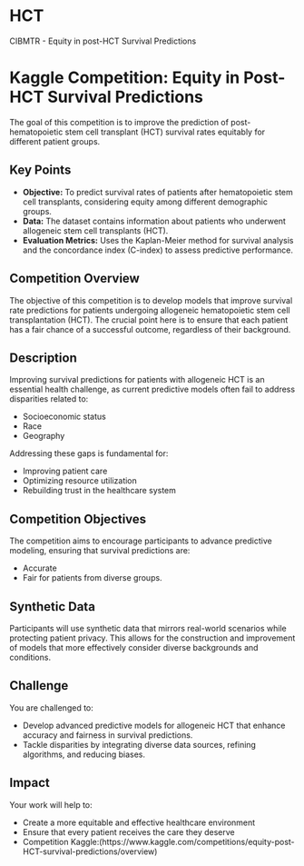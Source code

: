 # HCT
CIBMTR - Equity in post-HCT Survival Predictions

<h1>Kaggle Competition: Equity in Post-HCT Survival Predictions</h1>

<p>The goal of this competition is to improve the prediction of post-hematopoietic stem cell transplant (HCT) survival rates equitably for different patient groups.</p>

<h2>Key Points</h2>
<ul>
    <li><strong>Objective:</strong> To predict survival rates of patients after hematopoietic stem cell transplants, considering equity among different demographic groups.</li>
    <li><strong>Data:</strong> The dataset contains information about patients who underwent allogeneic stem cell transplants (HCT).</li>
    <li><strong>Evaluation Metrics:</strong> Uses the Kaplan-Meier method for survival analysis and the concordance index (C-index) to assess predictive performance.</li>
</ul>

<h2>Competition Overview</h2>
<p>The objective of this competition is to develop models that improve survival rate predictions for patients undergoing allogeneic hematopoietic stem cell transplantation (HCT). The crucial point here is to ensure that each patient has a fair chance of a successful outcome, regardless of their background.</p>

<h2>Description</h2>
<p>Improving survival predictions for patients with allogeneic HCT is an essential health challenge, as current predictive models often fail to address disparities related to:</p>
<ul>
    <li>Socioeconomic status</li>
    <li>Race</li>
    <li>Geography</li>
</ul>
<p>Addressing these gaps is fundamental for:</p>
<ul>
    <li>Improving patient care</li>
    <li>Optimizing resource utilization</li>
    <li>Rebuilding trust in the healthcare system</li>
</ul>

<h2>Competition Objectives</h2>
<p>The competition aims to encourage participants to advance predictive modeling, ensuring that survival predictions are:</p>
<ul>
    <li>Accurate</li>
    <li>Fair for patients from diverse groups.</li>
</ul>

<h2>Synthetic Data</h2>
<p>Participants will use synthetic data that mirrors real-world scenarios while protecting patient privacy. This allows for the construction and improvement of models that more effectively consider diverse backgrounds and conditions.</p>

<h2>Challenge</h2>
<p>You are challenged to:</p>
<ul>
    <li>Develop advanced predictive models for allogeneic HCT that enhance accuracy and fairness in survival predictions.</li>
    <li>Tackle disparities by integrating diverse data sources, refining algorithms, and reducing biases.</li>
</ul>


<h2>Impact</h2>
<p>Your work will help to:</p>
<ul>
    <li>Create a more equitable and effective healthcare environment</li>
    <li>Ensure that every patient receives the care they deserve</li>
    <li>Competition Kaggle:(https://www.kaggle.com/competitions/equity-post-HCT-survival-predictions/overview)</li>
</ul>
